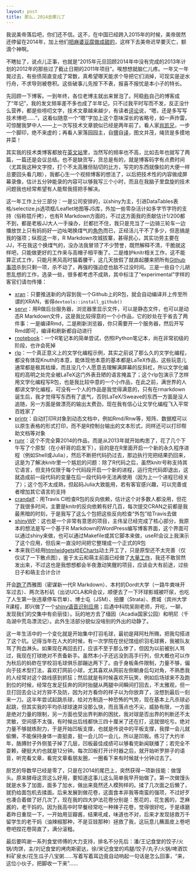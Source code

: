 ```yaml
---
layout: post
title: 那么，2014去哪儿了
---
```


我说美帝落后吧，你们还不信。这不，在中国已经跨入2015年的时候，美帝居然还停留在2014年，加上他们[把麻婆豆腐做成甜的](http://weibo.com/2514669664/zy0W1w22U)，这样下去美帝迟早要灭亡，额滴个神啊。

不瞎扯了，说点儿正事，也就是“2015年元旦回顾2014年中没有完成的2013年计划的2012年的那些过了截止日期的2011年项目”。唉想想就脑仁儿疼。一年又一年晃过去，有些债简直变成了常数，真希望哪天能求个导把它们消掉，可现实是逆水行舟，不求导则被卷积。这些破事儿先按下不表，报喜不报忧是本小子的特长。

先回顾一下博客。一到年终，各位老博主就出来冒泡了。阿稳[称](http://www.wentrue.net/blog/?p=1635)自己的博客成了“年记”，我的发文频率差不多也成了半年记，只不过我平时写而不发，反正没什么营养，都是些唠叨文字，技术文章越来越少，有读者[评论](/cn/2014/06/on-writing/)说，“嗯，还是多写写技术博吧……”，这看似随意一个“嗯”字加上这个意味深长的省略号，如一声炸雷，可惊醒我梦中人——上一次写技术文章貌似已经是两年前了。看人家[肖凯兄](http://xccds1977.blogspot.com)，一步一个脚印，绝不来虚的；再看人家落园园主，自[撰](http://www.loyhome.com/?p=3703)自[译](http://blog.cloudlychen.net/?p=429)，图文并茂，绳货是多摸地井菜！

其实我的技术类博客都放在[英文站](/en/)里，当然写的频率也不高，比如去年也就写了两篇，一篇还是会议总结。也不是缺货写，货总是有的，就是博客码字有点费时间（尤其我这种文字控，打个不太高雅但贴切的比方，写完的东西就像拉的大便一样总要回头看几眼），我都心生一个视频博客的想法了，以后把技术性的内容做成屏幕录像，估计五分钟能录的内容可以够我写三个小时，而且在我脑子里盘旋的技术问题我也经常希望有人能帮我搭把手解决。

这一年工作上分三部分：一是公司安排的，以shiny为主，引进DataTables表格/selectize.js选项框/Leaflet地图等JS库，外加一些零杂活计如多字节字符的支持（俗称锟斤拷），也有R Markdown方面的，不过这方面我的贡献估计1/200都不到，都是老板JJ大人一手操办，拦都拦不住，我只是充当了一边骑三轮车一边播放世上只有妈妈好一边吆喝换煤气的[角色](http://blog.rstudio.org/2014/06/18/r-markdown-v2/)而已，正经活儿干不了多少，但恶搞是我的强项；纵观这一年，R Markdown攻城拔寨，甚得民心，其实功劳主要在JJ，不在我这个换煤气的，没办法我冒领了不少赞誉，既然解释不清，干脆就这样吧，只能做更好的工作来与高帽子相平衡了。二是维护knitr相关工作，这不能算正式工作，只能月黑风高时猫着腰干，这几天放假了就直起腰来把所有[Github事项](https://github.com/yihui/knitr/issues)杀到只剩一项，杀不动了，再强的强迫症也敌不过没时间。三是一些自个儿胡思乱想的工作，选录一些，很多都考虑不成熟，其中标注了“experimental”字样的客官们请勿传播：

- [xran](https://github.com/yihui/xran)：只要推送新的内容到我一个Github上的R包，就会自动编译并上传至所谓的XRAN，省得`devtools::install_github()`
- [servr](https://github.com/yihui/servr)：用R做后台服务器，浏览器里显示文件，可以是静态文件，也可以是动态R Markdown文件，这是我比较得意的一个小作品，它的妙处在于省去了两件事：一是编译Rmd，二是刷新浏览器，你只需要开一个服务器，然后开写Rmd即可，编译和刷新都自动进行
- [rnotebook](https://github.com/yihui/rnotebook)：一个R笔记本的简单尝试，仿照IPython笔记本，尚在非常初级的阶段，也许会死掉
- [rlp](https://github.com/yihui/rlp)：一个真正意义上的文学化编程示例，其实之前说了那么久的文学化编程，都没有体现Knuth的本意，能体现他本意的基本都是LaTeX作品，这些玩意儿通常都是极其枯燥，而且没几个人愿意去理解满屏幕的反斜杠，所以文学化编程的高明之处完全被LaTeX这门外表丑陋的语言掩盖了；这个rlp包演示了怎样用文学化编程写R包，也是我比较中意的一个小作品，在此之前，满世界的人都讲文学化编程，可没有一个人的作品是我觉得满意的，只有在rmarkdown诞生后，我才觉得写东西有了底气，否则LaTeX/Sweave的东西一方面是没人追随，另一方面是做漂亮的输出太费劲，现在我有信心让文学化编程飞入平常百姓家了
- [printr](https://github.com/yihui/printr)：自动打印R对象到动态文档中，例如Rmd/Rnw等，矩阵、数据框可以以原生表格的形式打印，而不是R控制台输出的文本形式，同样还可以打印帮助文档等对象
- [runr](https://github.com/yihui/runr)：这个不完全算2014的作品，而是从2013年就开始构思了，花了几个下午写了个原型（在小轩哥的启发下），目的是在R里面开启一个新的永久程序进程（例如Shell或Julia），然后不断把代码扔过去，那边执行完把结果扔回来，这是为了解决knitr里一个尴尬的问题：除了R代码之后，虽然knitr号称支持其它语言，但支持仅限于每个代码段开启一个新的进程，运行完代码即退出，这就造成前一段代码的变量在后一段代码中无法再使用（因为上一个进程已经关了）；这个包不太成熟，但起码Julia大致能用，若有客官感兴趣，可以完善或者增加其它语言的支持
- [crandalf](https://github.com/yihui/crandalf)：用Travis CI检查R包的反向依赖，估计这个对多数人都没用，但花了我很多时间，主要是knitr的反向依赖有好几百，每次提交CRAN之前都是我最黑暗的时刻，于是我写了这么个包把这些反向检查“外包”给Travis去做
- [shinyWP](https://github.com/yihui/shinyWP)：这也是一个非常有意思的项目，主伟呈已经完成了核心部分，我原本的想法是写一个基于R Markdown的WordPress编写博客界面，这个界面可以通过shiny来做，也可以通过Makefile或其它脚本来做，useR!会议上我演示了这个应用，但后来一直没时间把它整理成一个正式的R包
- 本来我已经用[htmlwidgets](http://www.htmlwidgets.org/)给[ECharts](http://echarts.baidu.com)动土开工了，只是原型还不太完善（仅仅试了一下散点图），鉴于太云和萌主前面已经做了[大量工作](https://github.com/taiyun/recharts)，我还不敢贸然发出来，不过这也是我想想都会半夜激动笑醒的项目，应该会大有前途，过些日子和萌主合计合计

开会[跑了](https://mapsengine.google.com/map/viewer?mid=z_O19zMrDpM0.kwXA6bVsh7No)西雅图（密谋新一代R Markdown）、本村的Dordt大学（一路牛粪味开车过去）、两次洛杉矶（出访UCLA和R会议，顺便去了一下环球影城被吓尿，也吃了人生第一张违章停车罚单）、博士屯（JSM）、扭腰（Strata）、费城（宾州大学R课程，即兴做了一个[shiny语音识别应用](https://yihui.shinyapps.io/voice/)；后遇中科院吴刚老师，开吃，一聊，发现我们的交集中有俞丽佳）。玩的地方去了缅因（Acadia国家公园）和明尼（千岛湖中荒岛漂流记）。此外生活部分貌似没啥别的外出的动静了。

这一年生活中的一个变化就是开始集中打羽毛球，最初是拜阿杜所赐，把我勾搭进了这个坑。记得当年在人大的时候，有一次学院在世纪馆组织羽毛球赛，我被队友骂了狗血淋头。如果现在再回去打，应该不至于那么惨了，但因为以前被别人骂过，我现在打球绝对不责备新手。虽然本小子还远没到高手行列，但大概也可以作为秋后的蚂蚱在学校羽毛球俱乐部蹦达两下了。由于身板条件限制，力量不够，偏向于技术型打法，喜欢打网前小球，尤其喜欢从网前左侧朝身后勾对角，不熟悉我的人经常对这个路线感到抓狂；然后就是有时候喜欢开玩笑，例如后场球来不及跑到位的时候，经常在发足狂奔的同时抬腿从两腿中间瞬间打回去，不太雅观，但一旦打回去会让对方猝不及防，因为对方看你的样子以为你放弃了，没想到最后一刻来一刀。这半年尝试起跳杀球，给对方制造一种恐怖的气势，现在基本上凡杀球必起跳，但其实我的平均杀球球速并没那么快，而且落点也不尖，威胁有限，一方面是绝对力量的限制，另一方面也受出界判断的困扰，我对球是否出界的判断还不太灵敏，空间感不太强，有时候出后线都快三四十厘米了还在打，这就很吃亏。绝对力量不够就练耐力，于是开始凹板支撑，也就是传说中的平板支撑，我撑一会儿就偷懒，不能保持身体一直挺直，挺一会儿凹一会儿，所以是凹板。练习了大约半年，胳膊肘子外侧茧子掉了几层，凹板最佳成绩可以够看完新闻联播了；若完全不耍赖，硬挺大约也就是12分钟。每次凹板打开计时器之后，就开始听罗胖子的语音，听完看文章，看完文章看朋友圈，一圈看下来有时候就十分钟过去了。

厨艺的导数早已经是零了，只是在2014的尾巴上，突然获得一项新技能：做馒头。原来酵母这货这么好用，要知道这事儿这么简单我早开始做了。第一次做馒头就是水多了加面，面多了加水，做出来竟然还人模狗样的。揉了几次面之后懒了，就扔给面包机去揉面。后来发展到做花卷，这面食本非我等南蛮的强项，不过好歹也凑合着做了好几次了，现在我的四大护法花卷分别是：葱花的，花生酱的，芝麻酱的，老干妈的。因为我高中时早餐经常吃一种辣子花卷，觉得很好吃，于是琢磨着昨日重现一下，一开始用豆瓣酱，结果吼咸，味道也不对，后来才发现拯救万千留学生的老干妈（油辣椒那种，不是豆豉那种）拯救了我，这玩意儿蘸面皮上卷吧卷吧捏花卷简直了，满分滚粗。

最后要鸣谢一系列食堂师傅的大力支持，排名不分先后：潘/王记食堂的饺子/火锅/肉饼，主/刘记食堂的烤肉斯密达，徐/宋记食堂的鸡腿/饺子/丸子/火锅/啤酒饮料矿泉水/花生瓜子八宝粥……写着写着耳边竟自动响起一句话是怎么回事，“来，这位小伙子，把脚收一下来”……
